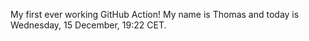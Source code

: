 My first ever working GitHub Action!
My name is Thomas and today is Wednesday, 15 December, 19:22 CET. 
